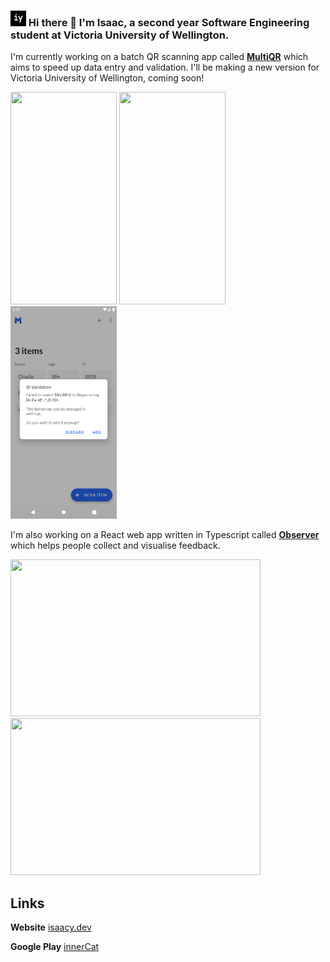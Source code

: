 ### <img src="https://github.com/isaacy2012/isaacyoung/blob/main/img/IY.svg"  width="25" height="25"> Hi there 👋 I'm Isaac, a second year Software Engineering student at Victoria University of Wellington.

I'm currently working on a batch QR scanning app called **[MultiQR](https://github.com/isaacy2012/MultiQR)** which aims to speed up data entry and validation. I'll be making a new version for Victoria University of Wellington, coming soon!

<p float="left">
  <img src="https://isaacy.dev/img/multiqr/onboarding.gif"  width="170" height="340">
<img src="https://isaacy.dev/img/multiqr/home_screen.gif"  width="170" height="340">
<img src="https://github.com/isaacy2012/MultiQR/blob/main/readMeImages/regex_match_failure.png"  width="170" height="340">
</p>

I'm also working on a React web app written in Typescript called **[Observer](https://github.com/isaacy2012/Observer)** which helps people collect and visualise feedback.

<p float="left">    
    <img src="https://github.com/isaacy2012/Observer/blob/main/READMEImages/demo_room.gif" width="400" height="251"/>
    <img src="https://github.com/isaacy2012/Observer/blob/main/READMEImages/new_room.gif"  width="400" height="251"/>
</p>

## Links
**Website** [isaacy.dev](https://isaacy.dev)

**Google Play** [innerCat](https://play.google.com/store/apps/developer?id=innerCat)

<!--
**isaacy2012/isaacy2012** is a ✨ _special_ ✨ repository because its `README.md` (this file) appears on your GitHub profile.

Here are some ideas to get you started:

- 🔭 I’m currently working on ...
- 🌱 I’m currently learning ...
- 👯 I’m looking to collaborate on ...
- 🤔 I’m looking for help with ...
- 💬 Ask me about ...
- 📫 How to reach me: ...
- 😄 Pronouns: ...
- ⚡ Fun fact: ...
-->
